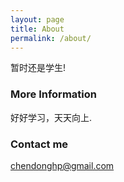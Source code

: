 ```yaml
---
layout: page
title: About
permalink: /about/
---
```


暂时还是学生!

### More Information

好好学习，天天向上.

### Contact me

[chendonghp@gmail.com](mailto:chendonghp@gmail.com)